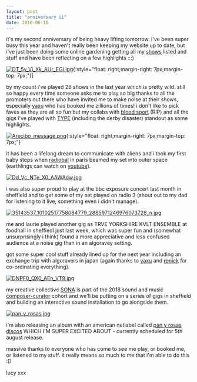 ```yaml
---
layout: post
title: "anniversary ii"
date: 2018-06-16
---
```



it's my second anniversary of being heavy lifting tomorrow.  i've been super busy this year and haven't really been keeping my website up to date, but i've just been doing some online gardening getting all my [shows](https://heavy-lifting.github.io/shows) listed and stuff and have been reflecting on a few highlights :::)

[![DT_5v_Vi_Xk_AUr_EGl.jpg](https://s33.postimg.cc/k1u4wrynj/DT_5v_Vi_Xk_AUr_EGl.jpg)](https://postimg.cc/image/zak2ajsbv/){:style="float: right;margin-right: 7px;margin-top: 7px;"}]

by my count i've played 26 shows in the last year which is pretty wild. still so happy every time someone asks me to play so big thanks to all the promoters out there who have invited me to make noise at their shows, especially [yaxu](http://slab.org/) who has booked me zillions of times!  i don't like to pick faves as they are all so fun but my collabs with [blood sport](https://bloodsport.bandcamp.com/) (RIP) and all the gigs i've played with [TYPE](https://typeensemble.wordpress.com/) (including the derby disaster) standout as some highlights.  

[![Arecibo_message.png](https://s33.postimg.cc/6kx6dptf3/Arecibo_message.png)](https://postimg.cc/image/c93h4lxrf/){:style="float: right;margin-right: 7px;margin-top: 7px;"}

it has been a lifelong dream to communicate with aliens and i took my first baby steps when [radiobal](http://radiobal.fr/radiotelescopie/radiotelescopie.html) in paris beamed my set into outer space (earthlings can watch on [youtube](https://www.youtube.com/watch?v=nFL95YQnKWw&feature=youtu.be)).

[![Dd_Vc_NTe_X0_AAWAdw.jpg](https://s33.postimg.cc/xvihlltr3/Dd_Vc_NTe_X0_AAWAdw.jpg)](https://postimg.cc/image/w3piqpae3/)

i was also super proud to play at the bbc exposure concert last month in sheffield and to get some of my set played on radio 3 (shout out to my dad for listening to it live, something even i didn't manage).

[![35143537_10102517758084779_2885971246976073728_n.jpg](https://s33.postimg.cc/nlg2mpbov/35143537_10102517758084779_2885971246976073728_n.jpg)](https://postimg.cc/image/pq0fnsdbf/)

me and laurie played another gig as TRVE YORKSHIRE KVLT ENSEMBLE at foodhall in sheffiedl just last week, which was super fun and (somewhat unsurprisingly i think) found a more appreciative and less confused audience at a noise gig than in an algoravey setting.

got some super cool stuff already lined up for the next year including an exchange trip with algoravers in japan (again thanks to [yaxu](http://slab.org/) and [renick](http://www.renickbell.net/doku.php) for co-ordinating everything).  

[![DNPF0_QX0_AEn_VT9.jpg](https://s33.postimg.cc/kelj341jj/DNPF0_QX0_AEn_VT9.jpg)](https://postimg.cc/image/e0wfzuwnf/)

my creative collective [SONA](https://sonawomen.co.uk/) is part of the 2018 sound and music [composer-curator](http://soundandmusic.org/projects/news-meet-latest-composer-curators-0) cohort and  we'll be putting on a series of gigs in sheffield and building an interactive sound installation to go alongside them.  

[![pan_y_rosas.jpg](https://s33.postimg.cc/erp654bq7/pan_y_rosas.jpg)](https://postimg.cc/image/r6by5g38b/)

i'm also releasing an album with an american netlabel called [pan y rosas discos](http://www.panyrosasdiscos.net/) WHICH I'M SUPER EXCITED ABOUT - currently scheduled for 5th august release.

massive thanks to everyone who has come to see me play, or booked me, or listened to my stuff.  it really means so much to me that i'm able to do this :D

lucy xxx
